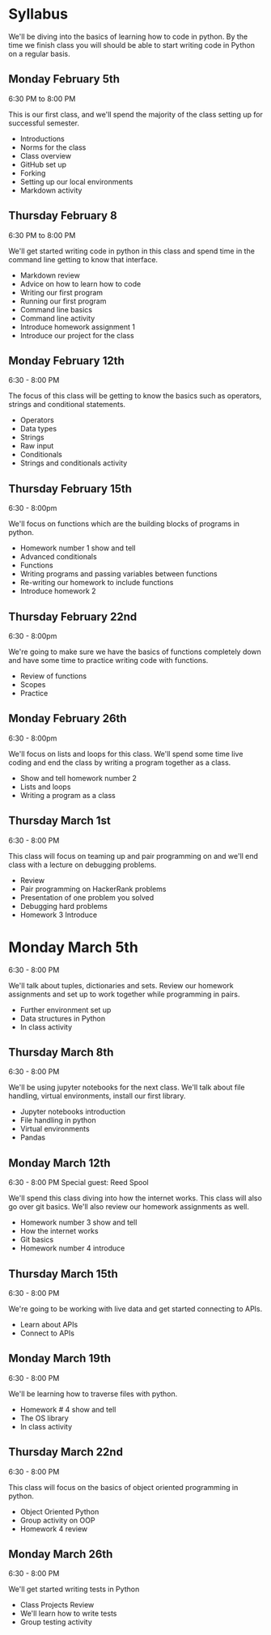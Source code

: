 # Syllabus

We'll be diving into the basics of learning how to code in python. By the time we finish class you will should be able to start writing code in Python on a regular basis.

## Monday February 5th
6:30 PM to 8:00 PM

This is our first class, and we'll spend the majority of the class setting up for successful semester.

- Introductions
- Norms for the class
- Class overview
- GitHub set up
- Forking
- Setting up our local environments
- Markdown activity

## Thursday February 8
6:30 PM to 8:00 PM

We'll get started writing code in python in this class and spend time in the command line getting to know that interface.

- Markdown review
- Advice on how to learn how to code
- Writing our first program
- Running our first program
- Command line basics
- Command line activity
- Introduce homework assignment 1
- Introduce our project for the class

## Monday February 12th
6:30 - 8:00 PM

The focus of this class will be getting to know the basics such as operators, strings and conditional statements.

- Operators
- Data types
- Strings
- Raw input
- Conditionals
- Strings and conditionals activity

## Thursday February 15th
6:30 - 8:00pm

We'll focus on functions which are the building blocks of programs in python.

- Homework number 1 show and tell
- Advanced conditionals
- Functions
- Writing programs and passing variables between functions
- Re-writing our homework to include functions
- Introduce homework 2

## Thursday February 22nd
6:30 - 8:00pm

We're going to make sure we have the basics of functions completely down and have some time to practice writing code with functions.

- Review of functions
- Scopes
- Practice

## Monday February 26th
6:30 - 8:00pm

We'll focus on lists and loops for this class. We'll spend some time live coding and end the class by writing a program together as a class.

- Show and tell homework number 2
- Lists and loops
- Writing a program as a class

## Thursday March 1st
6:30 - 8:00 PM

This class will focus on teaming up and pair programming on and we'll end class with a lecture on debugging problems.

- Review
- Pair programming on HackerRank problems
- Presentation of one problem you solved
- Debugging hard problems
- Homework 3 Introduce

# Monday March 5th
6:30 - 8:00 PM

We'll talk about tuples, dictionaries and sets. Review our homework assignments and set up to work together while programming in pairs.

- Further environment set up
- Data structures in Python
- In class activity

## Thursday March 8th
6:30 - 8:00 PM

We'll be using jupyter notebooks for the next class. We'll talk about file handling, virtual environments, install our first library.

- Jupyter notebooks introduction
- File handling in python
- Virtual environments
- Pandas

## Monday March 12th
6:30 - 8:00 PM
Special guest: Reed Spool

We'll spend this class diving into how the internet works. This class will also go over git basics. We'll also review our homework assignments as well.

- Homework number 3 show and tell
- How the internet works
- Git basics
- Homework number 4 introduce

## Thursday March 15th
6:30 - 8:00 PM

We're going to be working with live data and get started connecting to APIs.

- Learn about APIs
- Connect to APIs

## Monday March 19th
6:30 - 8:00 PM

We'll be learning how to traverse files with python.

- Homework # 4 show and tell
- The OS library
- In class activity

## Thursday March 22nd
6:30 - 8:00 PM

This class will focus on the basics of object oriented programming in python.

- Object Oriented Python
- Group activity on OOP
- Homework 4 review

## Monday March 26th
6:30 - 8:00 PM

We'll get started writing tests in Python

- Class Projects Review
- We'll learn how to write tests
- Group testing activity
